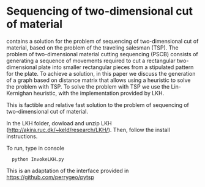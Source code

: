 # Sequencing of two-dimensional cut of material

contains a solution for the problem of sequencing of two-dimensional cut of material, based on the problem of the traveling salesman (TSP). The problem of two-dimensional material cutting sequencing (PSCB) consists of generating a sequence of movements required to cut a rectangular two-dimensional plate into smaller rectangular pieces from a stipulated pattern for the plate. To achieve a solution, in this paper we discuss the generation of a graph based on distance matrix that allows using a heuristic to solve the problem with TSP. To solve the problem with TSP we use the Lin-Kernighan heuristic, with the implementation provided by LKH. 

This is factible and relative fast solution to the problem of sequencing of two-dimensional cut of material.

In the LKH folder, dowload and unzip LKH (http://akira.ruc.dk/~keld/research/LKH/). Then, follow the install instructions. 

To run, type in console 

      python InvokeLKH.py

This is an adaptation of the interface provided in https://github.com/perrygeo/pytsp
